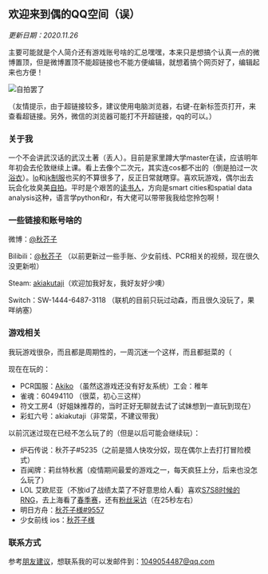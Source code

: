 ## 欢迎来到偶的QQ空间（误）

_更新日期：2020.11.26_

主要可能就是个人简介还有游戏账号啥的汇总嘿嘿，本来只是想搞个认真一点的微博置顶，但是微博置顶不能超链接也不能方便编辑，就想着搞个网页好了，编辑起来也方便！

![自拍罢了](http://r.photo.store.qq.com/psc?/V522TjtD4cRIdR3KTalg04Wacw1gcfl8/45NBuzDIW489QBoVep5mcaV2NcuRbi97LGOvZiwnh3.3eCHTFLyVXE0d4RjzFYzEbvEB3rSukIjBvUJCIKB93AgTz*LbHggh99RMV0uAhjY!/r)

（友情提示，由于超链接较多，建议使用电脑浏览器，右键-在新标签页打开，来查看超链接。另外，微信的浏览器可能打不开超链接，qq的可以。）

### 关于我

一个不会讲武汉话的武汉土著（丢人）。目前是家里蹲大学master在读，应该明年年初会去伦敦继续上课。看上去像个二次元，其实连cos都不出的（倒是拍过一次[浴衣](http://b223.photo.store.qq.com/psb?/V10Ku9CI4aQd30/4gS9EMfV85q0J.*z7CADvc9q1DtmBkOflFv632CCISQ!/b/dN8AAAAAAAAA&bo=QAZgCYARQBoRF8Q!&rf=viewer_4)）。[lo](https://photogz.photo.store.qq.com/psc?/V10Ku9CI4aQd30/ruAMsa53pVQWN7FLK88i5sReXM1OLPCH1gpyGeS3sibqNNn5.1RokKwJ7V7IBcvsG.ilHZ6tsluVuKQoFj*7rlBaFGkKmjC3Wwke*.vtFys!/b&bo=QAYcC3AIAA8BCQg!&rf=viewer_4)和[jk制服](http://photogz.photo.store.qq.com/psc?/V10Ku9CI4aQd30/45NBuzDIW489QBoVep5mcQzyJj*Td3vjqTD1yaghLs*1d6MSXK8CGbv8Di2lbfJRiLzdPd8*xOn*JJPdCEdGI7W*NIfqGNDRKB0JQkSwzTI!/b&bo=QAYcC3AIAA8BSUg!&rf=viewer_4)也买的不算很多了，反正日常就瞎穿。喜欢玩游戏，偶尔出去玩会化妆臭美[自拍](http://m.qpic.cn/psc?/V10Ku9CI4aQd30/45NBuzDIW489QBoVep5mcW*rJ06k0MBsTT7hcZOZ2b6zi4kRhmikRa1GQ1BhDxQvBLqk*5IZhZZ3qQtfRT2MtqVIz6bR94wzQx0Jy2IXhyU!/b&bo=AAb.BQAG*gUBWX4!&rf=viewer_4)。平时是个艰苦的[读书人](http://a1.qpic.cn/psc?/V10Ku9CI3pAZio/ruAMsa53pVQWN7FLK88i5morMdIAweeyi9t8ENdtdWxRiSEM0hGXHoa80.3hfbL6vJeqM3X1prO45mUNJ57G.Psagqu1lLWjS2LahCxzlNE!/b&ek=1&kp=1&pt=0&bo=2gR8BNoEfAQRECc!&tl=3&vuin=1049054487&tm=1606399200&sce=60-4-3&rf=viewer_311)，方向是smart cities和spatial data analysis这种，语言学python和r，有大佬可以带带我我给您拎包啊！

### 一些链接和账号啥的

微博：[@秋芥子](https://weibo.com/fighting51?topnav=1&wvr=6&topsug=1&is_all=1)

Bilibili：[@秋芥子](https://space.bilibili.com/3360585) （以前更新过一些手账、少女前线、PCR相关的视频，现在很久没更新啦）

Steam: [akiakutaji](https://steamcommunity.com/profiles/76561198375050008/)（欢迎加我好友，我好友好少噢）

Switch：SW-1444-6487-3118 （联机的目前只玩过动森，而且很久没玩了，果咩纳塞）

### 游戏相关

我玩游戏很杂，而且都是周期性的，一周沉迷一个这样，而且都挺菜的（

现在在玩的：

- PCR国服：[Akiko](http://a1.qpic.cn/psc?/V522TjtD4cRIdR3KTalg04Wacw1gcfl8/ruAMsa53pVQWN7FLK88i5uUyO79EleW56*nHziOXZhcHijh2*3RXlU9erLNQcS7PsGL8gCPRotkfscD1sFfw0mnxY5wiFo6g25hNWYjv5FU!/b&ek=1&kp=1&pt=0&bo=gwc4BAAAAAADZ*o!&tl=1&vuin=2940155947&tm=1606395600&sce=60-2-2&rf=viewer_4) （虽然这游戏还没有好友系统）工会：稚年
- 雀魂：60494110 （很菜，初心三这样）
- 符文工房4（好姐妹推荐的，当时正好无聊就去试了试妹想到一直玩到现在）
- 彩虹六号：akiakutaji（非常菜，不建议带我）

以前沉迷过现在已经不怎么玩了的（但是以后可能会继续玩）：

- 炉石传说：秋芥子#5235（之前是猎人快攻分奴，现在偶尔上去打打冒险模式）
- 百闻牌：莉丝特秋酱（疫情期间最爱的游戏之一，每天疯狂上分，后来也没怎么玩了）
- LOL 艾欧尼亚（不放id了战绩太菜了不好意思给人看）喜欢[S7S8时候的RNG](http://r.photo.store.qq.com/psc?/V522TjtD4cRIdR3KTalg04Wacw1gcfl8/45NBuzDIW489QBoVep5mcUg2Vqp*lwVgaLvMHcqt6H*VZibdnf5nvo8.0OuenFebk8jUmGLIOdbXUAvjup*jfu2SdIqbH2lwKAxPd5kZ9kM!/r)，去上海看了[春季赛](https://weibo.com/1928723543/G5kxUEWGm?from=page_1005051928723543_profile&wvr=6&mod=weibotime&type=comment#_rnd1606401545421)，还有[粉丝采访](https://weibo.com/5756404150/G6zL7mrjr?from=page_1005055756404150_profile&wvr=6&mod=weibotime&type=comment)（在25秒左右）
- 明日方舟：[秋芥子様#9557](http://m.qpic.cn/psc?/V522TjtD4cRIdR3KTalg04Wacw1gcfl8/ruAMsa53pVQWN7FLK88i5jbo.hJ4F.SqQjbBpSqHcKdnml4dxe7hHQ*LrlQA7ydHtORZ.DvW0hN5tqMB.rCOpjlKu2lpZmOvE4KZrO6rOMY!/b&bo=BAXSAgQF0gIDCSw!&rf=viewer_4)
- 少女前线 ios：[秋芥子様](http://a1.qpic.cn/psc?/V522TjtD4cRIdR3KTalg04Wacw1gcfl8/ruAMsa53pVQWN7FLK88i5gZ1dS75V3jv*1jFlonppiNtKCNGolfNHE1LG75f4FZFzHKD7J1wxo.T0gf*mBo4WANFCjZ7cP5cCcsjDNXQSf0!/b&ek=1&kp=1&pt=0&bo=*we*BP8HvwQBKQ4!&tl=3&vuin=2940155947&tm=1606395600&sce=60-2-2&rf=viewer_4)

### 联系方式
参考[朋友建议](http://a1.qpic.cn/psc?/V522TjtD4cRIdR3KTalg04Wacw1gcfl8/ruAMsa53pVQWN7FLK88i5oaHnFlzBsu9dB8vonckrq0QCsKSNNbRxw.Mc4srbCvMMdIDeRvKLcEVOWSLfuaKxrAIuqpmxClYXXaBslHzEY4!/b&ek=1&kp=1&pt=0&bo=PwQGBD8EBgQBGT4!&tl=3&vuin=2940155947&tm=1606399200&sce=60-2-2&rf=viewer_4)，想联系我的可以发邮件到：1049054487@qq.com
